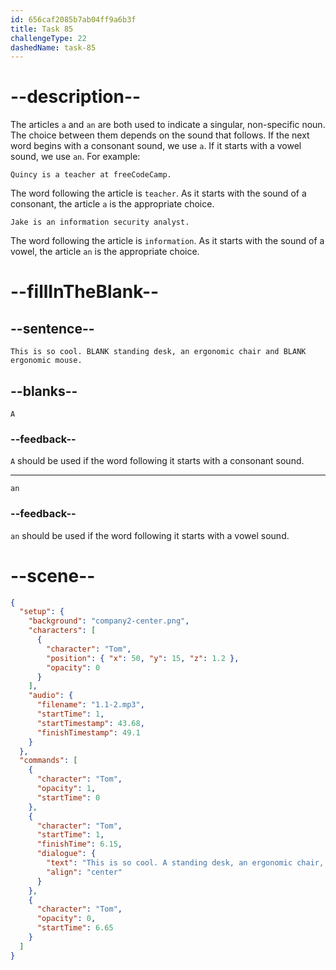 ```yaml
---
id: 656caf2085b7ab04ff9a6b3f
title: Task 85
challengeType: 22
dashedName: task-85
---
```


<!--
AUDIO REFERENCE:
Tom: This is so cool. A Standing Desk, an ergonomic chair and an ergonomic mouse. 
-->

# --description--

The articles `a` and `an` are both used to indicate a singular, non-specific noun. The choice between them depends on the sound that follows. If the next word begins with a consonant sound, we use `a`. If it starts with a vowel sound, we use `an`. For example:

`Quincy is a teacher at freeCodeCamp.`

The word following the article is `teacher`. As it starts with the sound of a consonant, the article `a` is the appropriate choice.

`Jake is an information security analyst.`

The word following the article is `information`. As it starts with the sound of a vowel, the article `an` is the appropriate choice.

# --fillInTheBlank--

## --sentence--

`This is so cool. BLANK standing desk, an ergonomic chair and BLANK ergonomic mouse.`

## --blanks--

`A`

### --feedback--

`A` should be used if the word following it starts with a consonant sound.

---

`an`

### --feedback--

`an` should be used if the word following it starts with a vowel sound.

# --scene--

```json
{
  "setup": {
    "background": "company2-center.png",
    "characters": [
      {
        "character": "Tom",
        "position": { "x": 50, "y": 15, "z": 1.2 },
        "opacity": 0
      }
    ],
    "audio": {
      "filename": "1.1-2.mp3",
      "startTime": 1,
      "startTimestamp": 43.68,
      "finishTimestamp": 49.1
    }
  },
  "commands": [
    {
      "character": "Tom",
      "opacity": 1,
      "startTime": 0
    },
    {
      "character": "Tom",
      "startTime": 1,
      "finishTime": 6.15,
      "dialogue": {
        "text": "This is so cool. A standing desk, an ergonomic chair, and an ergonomic mouse.",
        "align": "center"
      }
    },
    {
      "character": "Tom",
      "opacity": 0,
      "startTime": 6.65
    }
  ]
}
```
